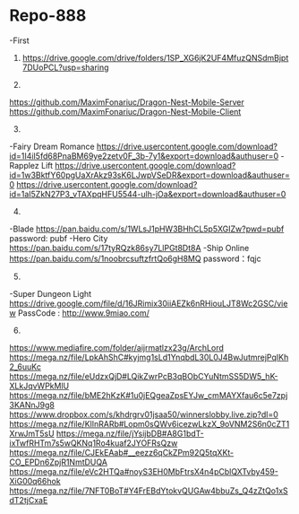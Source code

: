 # Repo-888
-First
1. https://drive.google.com/drive/folders/1SP_XG6jK2UF4MfuzQNSdmBjpt7DUoPCL?usp=sharing

2.
https://github.com/MaximFonariuc/Dragon-Nest-Mobile-Server
https://github.com/MaximFonariuc/Dragon-Nest-Mobile-Client

3.
-Fairy Dream Romance
https://drive.usercontent.google.com/download?id=1I4iI5fd68PnaBM69ye2zetv0F_3b-7y1&export=download&authuser=0
-Rapplez Lift
https://drive.usercontent.google.com/download?id=1w3BktfY60pgUaXrAkz93sK6LJwpVSeDR&export=download&authuser=0
https://drive.usercontent.google.com/download?id=1aI5ZkN27P3_vTAXpqHFU5544-ulh-jOa&export=download&authuser=0

4.
-Blade
https://pan.baidu.com/s/1WLsJ1pHW3BHhCL5p5XGIZw?pwd=pubf
password: pubf
-Hero City
https://pan.baidu.com/s/17tyRQzk86sy7LlPGt8Dt8A
-Ship Online
https://pan.baidu.com/s/1noobrcsuftzfrtQo6gH8MQ 
password：fqjc

5.
-Super Dungeon Light
https://drive.google.com/file/d/16JRimix30iiAEZk6nRHiouLJT8Wc2GSC/view
PassCode : http://www.9miao.com/

6.
https://www.mediafire.com/folder/aijrmatlzx23g/ArchLord
https://mega.nz/file/LpkAhShC#kyjmg1sLd1YnqbdL30L0J4BwJutmrejPqIKh2_6uuKc
https://mega.nz/file/eUdzxQjD#LQikZwrPcB3qBObCYuNtmSS5DW5_hK-XLkJqvWPkMlU
https://mega.nz/file/bME2hKzK#1u0jEQgeaZpsEYJw_cmMAYXfau6c5e7zpj3KANnJ9g8
https://www.dropbox.com/s/khdrgrv01jsaa50/winnerslobby.live.zip?dl=0
https://mega.nz/file/KIlnRARb#Lopm0sQWv6icezwLkzX_9oVNM2S6n0cZT1XrwJmT5sU
https://mega.nz/file/jYsijbDB#A8G1bdT-ixTwfRHTm7s5wQKNq1Ro4kuaf2JYOFRsQzw
https://mega.nz/file/CJEkEAab#__eezz6qCkZPm92Q5tqXKt-CO_EPDn6ZpjR1NmtDUQA
https://mega.nz/file/eVc2HTQa#noyS3EH0MbFtrsX4n4pCblQXTvby459-XiG00q66hok
https://mega.nz/file/7NFT0BoT#Y4FrEBdYtokvQUGAw4bbuZs_Q4zZtQo1xSdT2tjCxaE



